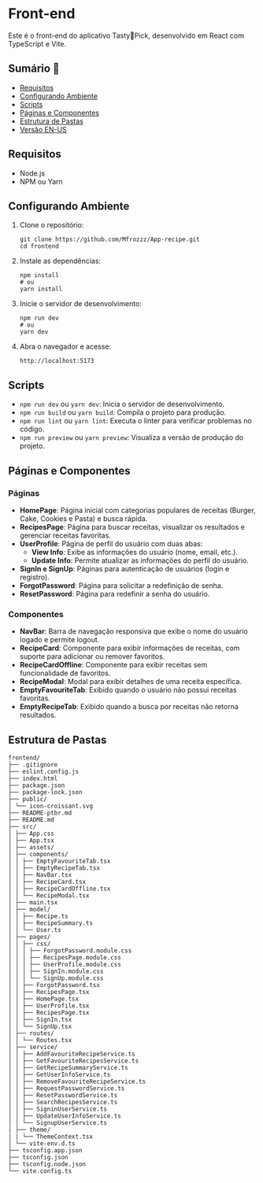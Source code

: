 # Front-end

Este é o front-end do aplicativo Tasty🥐Pick, desenvolvido em React com TypeScript e Vite.

## Sumário 📄
* [Requisitos](#requisitos)
* [Configurando Ambiente](#configurando-ambiente)
* [Scripts](#scripts)
* [Páginas e Componentes](#paginas-e-componentes)
* [Estrutura de Pastas](#estrutura-de-pastas)
* [Versão EN-US](https://github.com/Mfrozzz/App-recipe/blob/master/frontend/README.md)

## <span id="requisitos">Requisitos</span>

- Node.js
- NPM ou Yarn

## <span id="configurando-ambiente">Configurando Ambiente</span>

1. Clone o repositório:
    ```shell
    git clone https://github.com/Mfrozzz/App-recipe.git
    cd frontend
    ```

2. Instale as dependências:
    ```shell
    npm install
    # ou
    yarn install
    ```

3. Inicie o servidor de desenvolvimento:
    ```shell
    npm run dev
    # ou
    yarn dev
    ```

4. Abra o navegador e acesse:
    ```
    http://localhost:5173
    ```

## <span id="scripts">Scripts</span>

- `npm run dev` ou `yarn dev`: Inicia o servidor de desenvolvimento.
- `npm run build` ou `yarn build`: Compila o projeto para produção.
- `npm run lint` ou `yarn lint`: Executa o linter para verificar problemas no código.
- `npm run preview` ou `yarn preview`: Visualiza a versão de produção do projeto.

## <span id="paginas-e-componentes">Páginas e Componentes</span>

### Páginas
- **HomePage**: Página inicial com categorias populares de receitas (Burger, Cake, Cookies e Pasta) e busca rápida.
- **RecipesPage**: Página para buscar receitas, visualizar os resultados e gerenciar receitas favoritas.
- **UserProfile**: Página de perfil do usuário com duas abas:
  - **View Info**: Exibe as informações do usuário (nome, email, etc.).
  - **Update Info**: Permite atualizar as informações do perfil do usuário.
- **SignIn e SignUp**: Páginas para autenticação de usuários (login e registro).
- **ForgotPassword**: Página para solicitar a redefinição de senha.
- **ResetPassword**: Página para redefinir a senha do usuário.

### Componentes
- **NavBar**: Barra de navegação responsiva que exibe o nome do usuário logado e permite logout.
- **RecipeCard**: Componente para exibir informações de receitas, com suporte para adicionar ou remover favoritos.
- **RecipeCardOffline**: Componente para exibir receitas sem funcionalidade de favoritos.
- **RecipeModal**: Modal para exibir detalhes de uma receita específica.
- **EmptyFavouriteTab**: Exibido quando o usuário não possui receitas favoritas.
- **EmptyRecipeTab**: Exibido quando a busca por receitas não retorna resultados.

## <span id="estrutura-de-pastas">Estrutura de Pastas</span>
```
frontend/ 
├── .gitignore 
├── eslint.config.js 
├── index.html 
├── package.json 
├── package-lock.json
├── public/ 
│ └── icon-croissant.svg 
├── README-ptbr.md 
├── README.md 
├── src/ 
│ ├── App.css 
│ ├── App.tsx 
│ ├── assets/ 
│ ├── components/ 
│ │ ├── EmptyFavouriteTab.tsx 
│ │ ├── EmptyRecipeTab.tsx 
│ │ ├── NavBar.tsx 
│ │ ├── RecipeCard.tsx 
│ │ ├── RecipeCardOffline.tsx 
│ │ └── RecipeModal.tsx 
│ ├── main.tsx 
│ ├── model/ 
│ │ ├── Recipe.ts 
│ │ ├── RecipeSummary.ts 
│ │ └── User.ts 
│ ├── pages/ 
│ │ ├── css/ 
│ │ │ ├── ForgotPassword.module.css 
│ │ │ ├── RecipesPage.module.css 
│ │ │ ├── UserProfile.module.css 
│ │ │ ├── SignIn.module.css 
│ │ │ └── SignUp.module.css 
│ │ ├── ForgotPassword.tsx 
│ │ ├── RecipesPage.tsx 
│ │ ├── HomePage.tsx 
│ │ ├── UserProfile.tsx 
│ │ ├── RecipesPage.tsx 
│ │ ├── SignIn.tsx 
│ │ └── SignUp.tsx 
│ ├── routes/ 
│ │ └── Routes.tsx 
│ ├── service/ 
│ │ ├── AddFavouriteRecipeService.ts 
│ │ ├── GetFavouriteRecipesService.ts 
│ │ ├── GetRecipeSummaryService.ts 
│ │ ├── GetUserInfoService.ts 
│ │ ├── RemoveFavouriteRecipeService.ts 
│ │ ├── RequestPasswordService.ts 
│ │ ├── ResetPasswordService.ts 
│ │ ├── SearchRecipesService.ts 
│ │ ├── SigninUserService.ts 
│ │ ├── UpdateUserInfoService.ts 
│ │ └── SignupUserService.ts 
| ├── theme/
| | └── ThemeContext.tsx
│ └── vite-env.d.ts 
├── tsconfig.app.json 
├── tsconfig.json 
├── tsconfig.node.json 
└── vite.config.ts
```